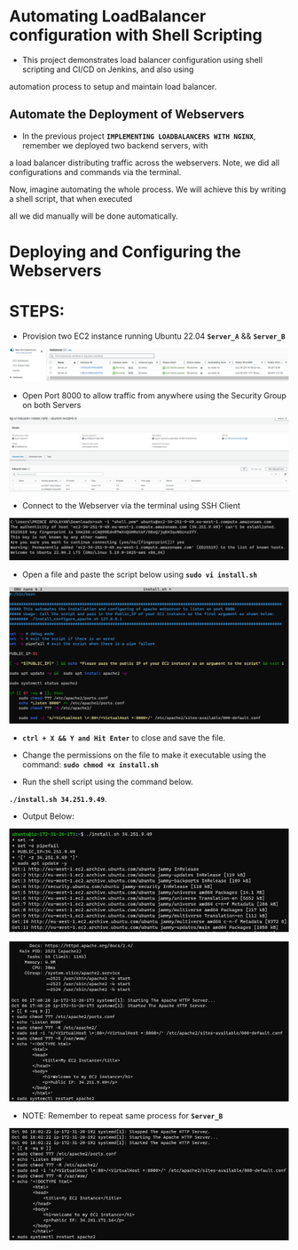 # Automating LoadBalancer configuration with Shell Scripting

- This project demonstrates load balancer configuration using shell scripting and CI/CD on Jenkins, and also using 

automation process to setup and maintain load balancer.

## Automate the Deployment of Webservers

- In the previous project **`IMPLEMENTING LOADBALANCERS WITH NGINX`**, remember we deployed two backend servers, with 

a load balancer distributing traffic across the webservers. Note, we did all configurations and commands via the terminal.

Now, imagine automating the whole process. We will achieve this by writing a shell script, that when executed

all we did manually will be done automatically.

# Deploying and Configuring the Webservers

# STEPS:

- Provision two EC2 instance running Ubuntu 22.04 **`Server_A`** && **`Server_B`**

![Alt text](<Images/ec2 instance.png>)

- Open Port 8000 to allow traffic from anywhere using the Security Group on both Servers

![Alt text](<Images/Allow Traffic 8000.png>)

- Connect to the Webserver via the terminal using SSH Client

![Alt text](<Images/SSH connect.png>)

- Open a file and paste the script below using **`sudo vi install.sh`**

![Alt text](<Images/sudo install sh.png>)

- **`ctrl + X && Y and Hit Enter`** to close and save the file.

- Change the permissions on the file to make it executable using the command: **`sudo chmod +x install.sh`** 

- Run the shell script using the command below. 

**`./install.sh 34.251.9.49`**. 

- Output Below:

![Alt text](Images/install.sh.png)

![Alt text](<Images/install sh_B.png>)

- NOTE: Remember to repeat same process for **`Server_B`**

![Alt text](<Images/Server_B Install.png>)







